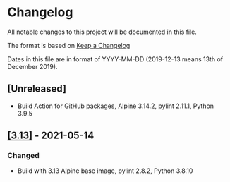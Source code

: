 # Changelog

All notable changes to this project will be documented in this file.

The format is based on [Keep a Changelog](https://keepachangelog.com/en/1.0.0/)

Dates in this file are in format of YYYY-MM-DD (2019-12-13 means 13th of December 2019).

## [Unreleased]

* Build Action for GitHub packages, Alpine 3.14.2, pylint 2.11.1, Python 3.9.5

## [[3.13]](https://github.com/alastairhm/alpine-python3-lint/releases/tag/3.13) - 2021-05-14

### Changed

* Build with 3.13 Alpine base image, pylint 2.8.2, Python 3.8.10
